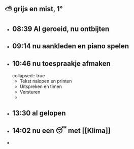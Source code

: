 ## ⛅ grijs en mist, 1°
- ## 08:39 Al geroeid, nu ontbijten
- ## 09:14 nu aankleden en piano spelen
- ## 10:46 nu toespraakje afmaken
  collapsed:: true
	- Tekst nalopen en printen
	- Uitspreken en timen
	- Versturen
	-
- ## 13:30 al gelopen
- ## 14:02 nu een 😴 met [[Klima]]
-